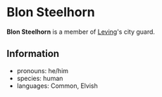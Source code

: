 # Blon Steelhorn

**Blon Steelhorn** is a member of [Leving](../leving/leving.md)'s city guard.

## Information

- pronouns: he/him
- species: human
- languages: Common, Elvish
